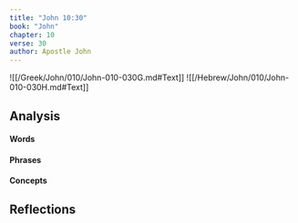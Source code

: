 ```yaml
---
title: "John 10:30"
book: "John"
chapter: 10
verse: 30
author: Apostle John
---
```

![[/Greek/John/010/John-010-030G.md#Text]]
![[/Hebrew/John/010/John-010-030H.md#Text]]

## Analysis

#### Words

#### Phrases

#### Concepts

## Reflections
